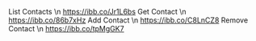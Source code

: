List Contacts \n
https://ibb.co/Jr1L6bs
Get Contact \n
https://ibb.co/86b7xHz
Add Contact \n
https://ibb.co/C8LnCZ8
Remove Contact \n
https://ibb.co/tpMgGK7
